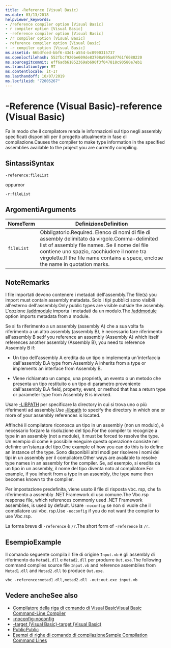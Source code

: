 ```yaml
---
title: -Reference (Visual Basic)
ms.date: 03/13/2018
helpviewer_keywords:
- /reference compiler option [Visual Basic]
- r compiler option [Visual Basic]
- -reference compiler option [Visual Basic]
- /r compiler option [Visual Basic]
- reference compiler option [Visual Basic]
- -r compiler option [Visual Basic]
ms.assetid: 66bdfced-bbf6-43d1-a554-bc0990315737
ms.openlocfilehash: 552fbcf920be609de83708a995a87761f6080220
ms.sourcegitcommit: eff6adb61852369ab690f3f047818c90580e7eb1
ms.translationtype: MT
ms.contentlocale: it-IT
ms.lasthandoff: 10/07/2019
ms.locfileid: "72005267"
---
```

# <a name="-reference-visual-basic"></a><span data-ttu-id="02fb0-102">-Reference (Visual Basic)</span><span class="sxs-lookup"><span data-stu-id="02fb0-102">-reference (Visual Basic)</span></span>
<span data-ttu-id="02fb0-103">Fa in modo che il compilatore renda le informazioni sul tipo negli assembly specificati disponibili per il progetto attualmente in fase di compilazione.</span><span class="sxs-lookup"><span data-stu-id="02fb0-103">Causes the compiler to make type information in the specified assemblies available to the project you are currently compiling.</span></span>  
  
## <a name="syntax"></a><span data-ttu-id="02fb0-104">Sintassi</span><span class="sxs-lookup"><span data-stu-id="02fb0-104">Syntax</span></span>  
  
```console  
-reference:fileList  
```

<span data-ttu-id="02fb0-105">oppure</span><span class="sxs-lookup"><span data-stu-id="02fb0-105">or</span></span>

```console
-r:fileList  
```  
  
## <a name="arguments"></a><span data-ttu-id="02fb0-106">Argomenti</span><span class="sxs-lookup"><span data-stu-id="02fb0-106">Arguments</span></span>  
  
|<span data-ttu-id="02fb0-107">Nome</span><span class="sxs-lookup"><span data-stu-id="02fb0-107">Term</span></span>|<span data-ttu-id="02fb0-108">Definizione</span><span class="sxs-lookup"><span data-stu-id="02fb0-108">Definition</span></span>|  
|---|---|  
|`fileList`|<span data-ttu-id="02fb0-109">Obbligatorio.</span><span class="sxs-lookup"><span data-stu-id="02fb0-109">Required.</span></span> <span data-ttu-id="02fb0-110">Elenco di nomi di file di assembly delimitato da virgole.</span><span class="sxs-lookup"><span data-stu-id="02fb0-110">Comma-delimited list of assembly file names.</span></span> <span data-ttu-id="02fb0-111">Se il nome del file contiene uno spazio, racchiudere il nome tra virgolette.</span><span class="sxs-lookup"><span data-stu-id="02fb0-111">If the file name contains a space, enclose the name in quotation marks.</span></span>|  
  
## <a name="remarks"></a><span data-ttu-id="02fb0-112">Note</span><span class="sxs-lookup"><span data-stu-id="02fb0-112">Remarks</span></span>  
 <span data-ttu-id="02fb0-113">I file importati devono contenere i metadati dell'assembly.</span><span class="sxs-lookup"><span data-stu-id="02fb0-113">The file(s) you import must contain assembly metadata.</span></span> <span data-ttu-id="02fb0-114">Solo i tipi pubblici sono visibili all'esterno dell'assembly.</span><span class="sxs-lookup"><span data-stu-id="02fb0-114">Only public types are visible outside the assembly.</span></span> <span data-ttu-id="02fb0-115">L'opzione [/addmodule](../../../visual-basic/reference/command-line-compiler/addmodule.md) importa i metadati da un modulo.</span><span class="sxs-lookup"><span data-stu-id="02fb0-115">The [/addmodule](../../../visual-basic/reference/command-line-compiler/addmodule.md) option imports metadata from a module.</span></span>  
  
 <span data-ttu-id="02fb0-116">Se si fa riferimento a un assembly (assembly A) che a sua volta fa riferimento a un altro assembly (assembly B), è necessario fare riferimento all'assembly B se:</span><span class="sxs-lookup"><span data-stu-id="02fb0-116">If you reference an assembly (Assembly A) which itself references another assembly (Assembly B), you need to reference Assembly B if:</span></span>  
  
- <span data-ttu-id="02fb0-117">Un tipo dell'assembly A eredita da un tipo o implementa un'interfaccia dall'assembly B.</span><span class="sxs-lookup"><span data-stu-id="02fb0-117">A type from Assembly A inherits from a type or implements an interface from Assembly B.</span></span>  
  
- <span data-ttu-id="02fb0-118">Viene richiamato un campo, una proprietà, un evento o un metodo che presenta un tipo restituito o un tipo di parametro proveniente dall'assembly B.</span><span class="sxs-lookup"><span data-stu-id="02fb0-118">A field, property, event, or method that has a return type or parameter type from Assembly B is invoked.</span></span>  
  
 <span data-ttu-id="02fb0-119">Usare [-LIBPATH](../../../visual-basic/reference/command-line-compiler/libpath.md) per specificare la directory in cui si trova uno o più riferimenti ad assembly.</span><span class="sxs-lookup"><span data-stu-id="02fb0-119">Use [-libpath](../../../visual-basic/reference/command-line-compiler/libpath.md) to specify the directory in which one or more of your assembly references is located.</span></span>  
  
 <span data-ttu-id="02fb0-120">Affinché il compilatore riconosca un tipo in un assembly (non un modulo), è necessario forzare la risoluzione del tipo.</span><span class="sxs-lookup"><span data-stu-id="02fb0-120">For the compiler to recognize a type in an assembly (not a module), it must be forced to resolve the type.</span></span> <span data-ttu-id="02fb0-121">Un esempio di come è possibile eseguire questa operazione consiste nel definire un'istanza del tipo.</span><span class="sxs-lookup"><span data-stu-id="02fb0-121">One example of how you can do this is to define an instance of the type.</span></span> <span data-ttu-id="02fb0-122">Sono disponibili altri modi per risolvere i nomi dei tipi in un assembly per il compilatore.</span><span class="sxs-lookup"><span data-stu-id="02fb0-122">Other ways are available to resolve type names in an assembly for the compiler.</span></span> <span data-ttu-id="02fb0-123">Se, ad esempio, si eredita da un tipo in un assembly, il nome del tipo diventa noto al compilatore.</span><span class="sxs-lookup"><span data-stu-id="02fb0-123">For example, if you inherit from a type in an assembly, the type name then becomes known to the compiler.</span></span>  
  
 <span data-ttu-id="02fb0-124">Per impostazione predefinita, viene usato il file di risposta vbc. rsp, che fa riferimento a assembly .NET Framework di uso comune.</span><span class="sxs-lookup"><span data-stu-id="02fb0-124">The Vbc.rsp response file, which references commonly used .NET Framework assemblies, is used by default.</span></span> <span data-ttu-id="02fb0-125">Usare `-noconfig` se non si vuole che il compilatore usi vbc. rsp.</span><span class="sxs-lookup"><span data-stu-id="02fb0-125">Use `-noconfig` if you do not want the compiler to use Vbc.rsp.</span></span>  
  
 <span data-ttu-id="02fb0-126">La forma breve di `-reference` è `/r`.</span><span class="sxs-lookup"><span data-stu-id="02fb0-126">The short form of `-reference` is `/r`.</span></span>  
  
## <a name="example"></a><span data-ttu-id="02fb0-127">Esempio</span><span class="sxs-lookup"><span data-stu-id="02fb0-127">Example</span></span>  
 <span data-ttu-id="02fb0-128">Il comando seguente compila il file di origine `Input.vb` e gli assembly di riferimento da `Metad1.dll` e `Metad2.dll` per produrre `Out.exe`.</span><span class="sxs-lookup"><span data-stu-id="02fb0-128">The following command compiles source file `Input.vb` and reference assemblies from `Metad1.dll` and `Metad2.dll` to produce `Out.exe`.</span></span>  
  
```console
vbc -reference:metad1.dll,metad2.dll -out:out.exe input.vb  
```  
  
## <a name="see-also"></a><span data-ttu-id="02fb0-129">Vedere anche</span><span class="sxs-lookup"><span data-stu-id="02fb0-129">See also</span></span>

- [<span data-ttu-id="02fb0-130">Compilatore della riga di comando di Visual Basic</span><span class="sxs-lookup"><span data-stu-id="02fb0-130">Visual Basic Command-Line Compiler</span></span>](../../../visual-basic/reference/command-line-compiler/index.md)
- [<span data-ttu-id="02fb0-131">-noconfig</span><span class="sxs-lookup"><span data-stu-id="02fb0-131">-noconfig</span></span>](../../../visual-basic/reference/command-line-compiler/noconfig.md)
- [<span data-ttu-id="02fb0-132">-target (Visual Basic)</span><span class="sxs-lookup"><span data-stu-id="02fb0-132">-target (Visual Basic)</span></span>](../../../visual-basic/reference/command-line-compiler/target.md)
- [<span data-ttu-id="02fb0-133">Public</span><span class="sxs-lookup"><span data-stu-id="02fb0-133">Public</span></span>](../../../visual-basic/language-reference/modifiers/public.md)
- [<span data-ttu-id="02fb0-134">Esempi di righe di comando di compilazione</span><span class="sxs-lookup"><span data-stu-id="02fb0-134">Sample Compilation Command Lines</span></span>](../../../visual-basic/reference/command-line-compiler/sample-compilation-command-lines.md)
